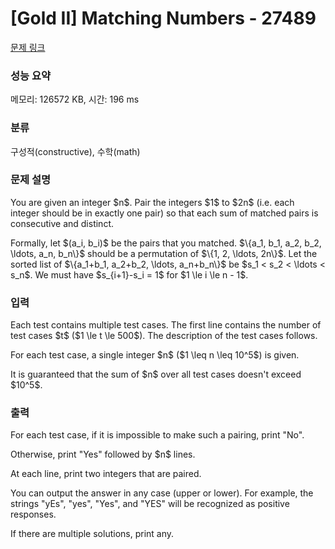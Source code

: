 # [Gold II] Matching Numbers - 27489 

[문제 링크](https://www.acmicpc.net/problem/27489) 

### 성능 요약

메모리: 126572 KB, 시간: 196 ms

### 분류

구성적(constructive), 수학(math)

### 문제 설명

<p>You are given an integer $n$. Pair the integers $1$ to $2n$ (i.e. each integer should be in exactly one pair) so that each sum of matched pairs is consecutive and distinct. </p>

<p>Formally, let $(a_i, b_i)$ be the pairs that you matched. $\{a_1, b_1, a_2, b_2, \ldots, a_n, b_n\}$ should be a permutation of $\{1, 2, \ldots, 2n\}$. Let the sorted list of $\{a_1+b_1, a_2+b_2, \ldots, a_n+b_n\}$ be $s_1 < s_2 < \ldots < s_n$. We must have $s_{i+1}-s_i = 1$ for $1 \le i \le n - 1$.</p>

### 입력 

 <p>Each test contains multiple test cases. The first line contains the number of test cases $t$ ($1 \le t \le 500$). The description of the test cases follows.</p>

<p>For each test case, a single integer $n$ ($1 \leq n \leq 10^5$) is given.</p>

<p>It is guaranteed that the sum of $n$ over all test cases doesn't exceed $10^5$.</p>

### 출력 

 <p>For each test case, if it is impossible to make such a pairing, print "No".</p>

<p>Otherwise, print "Yes" followed by $n$ lines.</p>

<p>At each line, print two integers that are paired.</p>

<p>You can output the answer in any case (upper or lower). For example, the strings "yEs", "yes", "Yes", and "YES" will be recognized as positive responses.</p>

<p>If there are multiple solutions, print any.</p>

